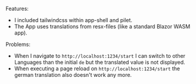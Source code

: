 Features:

- I included tailwindcss within app-shell and pilet.
- The App uses translations from resx-files (like a standard Blazor WASM app).

Problems:

- When I navigate to `http://localhost:1234/start` I can switch to other Languages than the initial `de` but the translated value is not displayed.
- When executing a page reload on `http://localhost:1234/start` the german translation also doesn't work any more.
